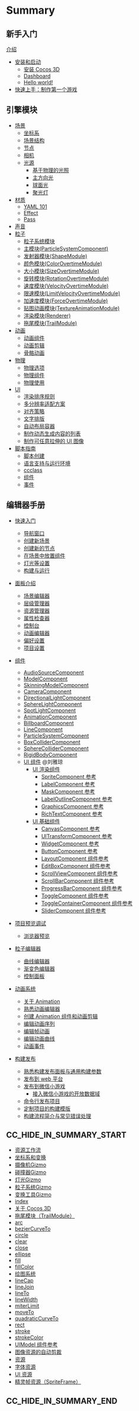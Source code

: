 # Summary

## 新手入门
[介绍](introduction.md)
- [安装和启动](getting-started/index.md)
  - [安装 Cocos 3D](getting-started/install/index.md)
  - [Dashboard](getting-started/dashboard/index.md)
  - [Hello world!](getting-started/helloworld/index.md)
- [快速上手：制作第一个游戏](getting-started/first-game/index.md)

## 引擎模块
- [场景](concepts/scene/index.md)
  - [坐标系](concepts/scene/coord.md)
  - [场景结构](concepts/scene/scene.md)
  - [节点](concepts/scene/node.md)
  - [相机](concepts/scene/camera.md)
  - [光源](concepts/scene/light.md)
    - [基于物理的光照](concepts/scene/light/pbr-lighting.md)
    - [主方向光](concepts/scene/light/dir-light.md)
    - [球面光](concepts/scene/light/sphere-light.md)
    - [聚光灯](concepts/scene/light/spot-light.md)
- [材质](material-system/overview.md)
  - [YAML 101](material-system/yaml-101.md)
  - [Effect](material-system/effect-syntax.md)
  - [Pass](material-system/pass-parameter-list.md)
- [声音](audio-system/overview.md)
- [粒子](particle-system/overview.md)
  - [粒子系统模块](particle-system/module.md)
  - [主模块(ParticleSystemComponent)](particle-system/main-module.md)
  - [发射器模块(ShapeModule)](particle-system/emitter.md)
  - [颜色模块(ColorOvertimeModule)](particle-system/color-module.md)
  - [大小模块(SizeOvertimeModule)](particle-system/size-module.md)
  - [旋转模块(RotationOvertimeModule)](particle-system/rotation-module.md)
  - [速度模块(VelocityOvertimeModule)](particle-system/velocity-module.md)
  - [限速模块(LimitVelocityOvertimeModule)](particle-system/limit-velocity-module.md)
  - [加速度模块(ForceOvertimeModule)](particle-system/force-module.md)
  - [贴图动画模块(TextureAnimationModule)](particle-system/texture-animation-module.md)
  - [渲染模块(Renderer)](particle-system/renderer.md)
  - [拖尾模块(TrailModule)](trail-module.md)
- [动画](engine/animation/index.md)
  - [动画组件](engine/animation/animation-component.md)
  - [动画剪辑](engine/animation/animation-clip.md)
  - [骨骼动画](engine/animation/skeletal-animation.md)
- [物理](physics/physics.md)
  - [物理选项](physics/physics-item.md)
  - [物理组件](physics/physics-component.md)
  - [物理使用](physics/physics-use.md)
- [UI](ui-system/components/engine/index.md)
  - [渲染排序规则](ui-system/components/engine/priority.md)
  - [多分辨率适配方案](ui-system/components/engine/multi-resolution.md)
  - [对齐策略](ui-system/components/engine/widget-align.md)
  - [文字排版](ui-system/components/engine/label-layout.md)
  - [自动布局容器](ui-system/components/engine/auto-layout.md)
  - [制作动态生成内容的列表](ui-system/components/engine/list-with-data.md)
  - [制作可任意拉伸的 UI 图像](ui-system/components/engine/sliced-sprite.md)
- [脚本指南](scripting/index.md)
  - [脚本创建](scripting/setup.md)
  - [语言支持与运行环境](scripting/basic.md)
  - [ccclass](scripting/ccclass.md)
  - [组件](scripting/component.md)
  - [事件](scripting/event.md)

## 编辑器手册
- [快速入门](getting-started/index.md)
  - [导航窗口](getting-started/dashboard.md)
  - [创建新场景]()
  - [创建新的节点]()
  - [在场景中放置组件]()
  - [灯光等设置]()
  - [构建与运行]()

- [面板介绍](editor/index.md)
  - [场景编辑器](editor/scene/index.md)
  - [层级管理器](editor/hierarchy/index.md)
  - [资源管理器](editor/assets/index.md)
  - [属性检查器](editor/inspector/index.md)
  - [控制台](editor/console/index.md)
  - [动画编辑器](editor/animation/index.md)
  - [偏好设置](editor/preferences/index.md)
  - [项目设置](editor/project/index.md)

- [组件](concepts/scene/index.md)
  - [AudioSourceComponent]()
  - [ModelComponent]()
  - [SkinningModelComponent]()
  - [CameraComponent]()
  - [DirectionalLightComponent]()
  - [SphereLightComponent]()
  - [SpotLightComponent]()
  - [AnimationComponent]()
  - [BillboardComponent]()
  - [LineComponent]()
  - [ParticleSystemComponent]()
  - [BoxColliderComponent](physics/physics-component.md)
  - [SphereColliderComponent](physics/physics-component.md)
  - [RigidBodyComponent](physics/physics-component.md)
  - [UI 组件](ui-system/components/editor/index.md) @刘雅琼
    - [UI 渲染组件](ui-system/components/editor/render-component.md)
      - [SpriteComponent 参考](ui-system/components/editor/sprite.md)
      - [LabelComponent 参考](ui-system/components/editor/label.md)
      - [MaskComponent 参考](ui-system/components/editor/mask.md)
      - [LabelOutlineComponent 参考](ui-system/components/editor/label-outline.md)
      - [GraphicsComponent 参考](ui-system/components/editor/graphics.md)
      - [RichTextComponent 参考](ui-system/components/editor/richtext.md)
    - [UI 基础组件](ui-system/components/editor/base-component.md)
      - [CanvasComponent 参考](ui-system/components/editor/canvas.md)
      - [UITransformComponent 参考](ui-system/components/editor/ui-transform.md)
      - [WidgetComponent 参考](ui-system/components/editor/widget.md)
      - [ButtonComponent 参考](ui-system/components/editor/button.md)
      - [LayoutComponent 组件参考](ui-system/components/editor/layout.md)
      - [EditBoxComponent 组件参考](ui-system/components/editor/editbox.md)
      - [ScrollViewComponent 组件参考](ui-system/components/editor/scrollview.md)
      - [ScrollBarComponent 组件参考](ui-system/components/editor/scrollbar.md)
      - [ProgressBarComponent 组件参考](ui-system/components/editor/progress.md)
      - [ToggleComponent 组件参考](ui-system/components/editor/toggle.md)
      - [ToggleContainerComponent 组件参考](ui-system/components/editor/toggleContainer.md)
      - [SliderComponent 组件参考](ui-system/components/editor/slider.md)

- [项目预览调试](editor/preview/index.md)
  - [浏览器预览](editor/preview/browser.md)

- [粒子编辑器](particle-system/editor/index.md)
  - [曲线编辑器](particle-system/editor/curve-editor.md)
  - [渐变色编辑器](particle-system/editor/gradient-editor.md)
  - [控制面板](particle-system/editor/particle-effect-panel.md)

- [动画系统](editor/animation/index.md)
  - [关于 Animation](editor/animation/animation.md)
  - [熟悉动画编辑器](editor/animation/animation-editor.md)
  - [创建 Animation 组件和动画剪辑](editor/animation/animation-create.md)
  - [编辑动画序列](editor/animation/animation-clip.md)
  - [编辑帧动画](editor/animation/sprite-animation.md)
  - [编辑动画曲线](editor/animation/animation-curve.md)
  - [动画事件](editor/animation/animation-event.md)

- [构建发布](editor/publish/index.md)
  - [熟悉构建发布面板与通用构建参数](editor/publish/build-panel.md)
  - [发布到 web 平台](editor/publish/publish-web.md)
  - [发布到微信小游戏](editor/publish/publish-wechatgame.md)
    - [接入微信小游戏的开放数据域](editor/publish/publish-wechatgame-subcontext.md)
  - [命令行发布项目](editor/publish/publish-in-command-line.md)
  - [定制项目的构建模版](editor/publish/custom-project-build-template.md)
  - [构建流程简介与常见错误处理](editor/publish/build-guide.md)

## CC_HIDE_IN_SUMMARY_START

- [资源工作流](asset-workflow/index.md)
- [坐标系和变换](concepts/scene/transform.md)
- [摄像机Gizmo](editor/scene/camera-gizmo.md)
- [碰撞器Gizmo](editor/scene/collider-gizmo.md)
- [灯光Gizmo](editor/scene/light-gizmo.md)
- [粒子系统Gizmo](editor/scene/particle-system-gizmo.md)
- [变换工具Gizmo](editor/scene/transform-gizmo.md)
- [index](editor/scripting/index.md)
- [关于 Cocos 3D](getting-started/introduction/index.md)
- [拖尾模块（TrailModule）](particle-system/trail-module.md)
- [arc](ui-system/components/editor/graphics/arc.md)
- [bezierCurveTo](ui-system/components/editor/graphics/bezierCurveTo.md)
- [circle](ui-system/components/editor/graphics/circle.md)
- [clear](ui-system/components/editor/graphics/clear.md)
- [close](ui-system/components/editor/graphics/close.md)
- [ellipse](ui-system/components/editor/graphics/ellipse.md)
- [fill](ui-system/components/editor/graphics/fill.md)
- [fillColor](ui-system/components/editor/graphics/fillColor.md)
- [绘图系统](ui-system/components/editor/graphics/index.md)
- [lineCap](ui-system/components/editor/graphics/lineCap.md)
- [lineJoin](ui-system/components/editor/graphics/lineJoin.md)
- [lineTo](ui-system/components/editor/graphics/lineTo.md)
- [lineWidth](ui-system/components/editor/graphics/lineWidth.md)
- [miterLimit](ui-system/components/editor/graphics/miterLimit.md)
- [moveTo](ui-system/components/editor/graphics/moveTo.md)
- [quadraticCurveTo](ui-system/components/editor/graphics/quadraticCurveTo.md)
- [rect](ui-system/components/editor/graphics/rect.md)
- [stroke](ui-system/components/editor/graphics/stroke.md)
- [strokeColor](ui-system/components/editor/graphics/strokeColor.md)
- [UIModel 组件参考](ui-system/components/editor/ui-model.md)
- [图像资源的自动剪裁](ui-system/components/engine/trim.md)
- [资源](workflow/resources/index.md)
- [字体资源](workflow/resources/ui/font.md)
- [UI 资源](workflow/resources/ui/index.md)
- [精灵帧资源（SpriteFrame）](workflow/resources/ui/sprite-frame.md)

## CC_HIDE_IN_SUMMARY_END
